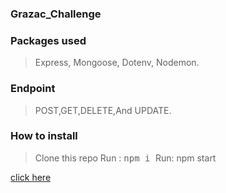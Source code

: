 ### Grazac_Challenge

### Packages used
> Express, Mongoose, Dotenv, Nodemon.

### Endpoint
>POST,GET,DELETE,And UPDATE.

### How to install

> Clone this repo
> Run : <kbd>npm i </kbd>
> Run: npm start


[click here](https://documenter.getpostman.com/view/22272570/Uze1uiVM)
